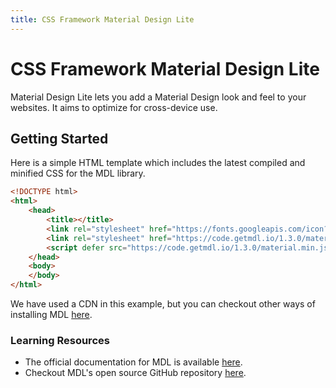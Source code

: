 ```yaml
---
title: CSS Framework Material Design Lite
---
```

# CSS Framework Material Design Lite

Material Design Lite lets you add a Material Design look and feel to your websites. It aims to optimize for cross-device use.

## Getting Started

Here is a simple HTML template which includes the latest compiled and minified CSS for the MDL library.

```html
<!DOCTYPE html>
<html>
    <head>
        <title></title>
        <link rel="stylesheet" href="https://fonts.googleapis.com/icon?family=Material+Icons">
        <link rel="stylesheet" href="https://code.getmdl.io/1.3.0/material.indigo-pink.min.css">
        <script defer src="https://code.getmdl.io/1.3.0/material.min.js"></script>
    </head>
    <body>
    </body>
</html>
```

We have used a CDN in this example, but you can checkout other ways of installing MDL <a href='https://getmdl.io/started/index.html' target='_blank' rel='nofollow'>here</a>.

### Learning Resources

* The official documentation for MDL is available <a href='https://getmdl.io/started/index.html' target='_blank' rel='nofollow'>here</a>.
* Checkout MDL's open source GitHub repository <a href='https://github.com/google/material-design-lite' target='_blank' rel='nofollow'>here</a>.
